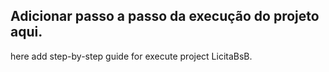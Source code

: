 ## Adicionar passo a passo da execução do projeto aqui.

here add step-by-step guide for execute project LicitaBsB.
